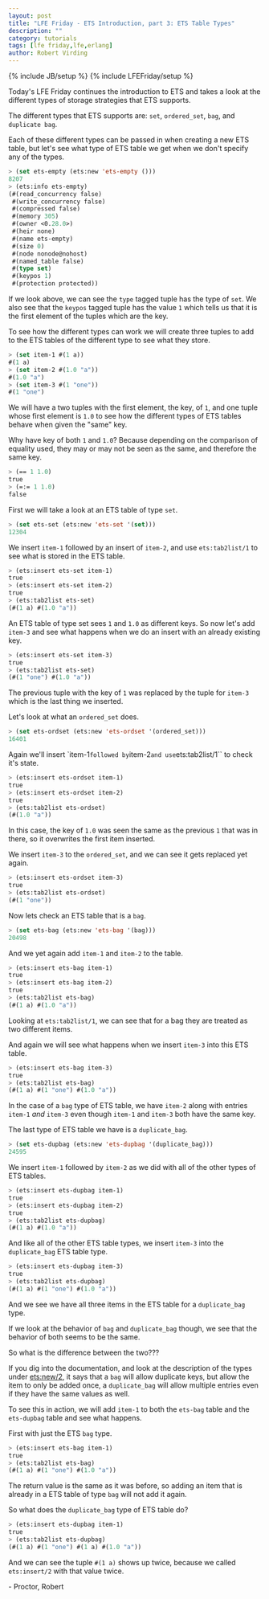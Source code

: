 ```yaml
---
layout: post
title: "LFE Friday - ETS Introduction, part 3: ETS Table Types"
description: ""
category: tutorials
tags: [lfe friday,lfe,erlang]
author: Robert Virding
---
```

{% include JB/setup %}
{% include LFEFriday/setup %}

Today's LFE Friday continues the introduction to ETS and takes a look at the different types of storage strategies that ETS supports.

The different types that ETS supports are: ``set``, ``ordered_set``, ``bag``, and ``duplicate bag``.

Each of these different types can be passed in when creating a new ETS table, but let's see what type of ETS table we get when we don't specify any of the types.

```lisp
> (set ets-empty (ets:new 'ets-empty ()))
8207
> (ets:info ets-empty)
(#(read_concurrency false)
 #(write_concurrency false)
 #(compressed false)
 #(memory 305)
 #(owner <0.28.0>)
 #(heir none)
 #(name ets-empty)
 #(size 0)
 #(node nonode@nohost)
 #(named_table false)
 #(type set)
 #(keypos 1)
 #(protection protected))
```

If we look above, we can see the ``type`` tagged tuple has the type of ``set``. We also see that the ``keypos`` tagged tuple has the value ``1`` which tells us that it is the first element of the tuples which are the key.

To see how the different types can work we will create three tuples to add to the ETS tables of the different type to see what they store.

```lisp
> (set item-1 #(1 a))
#(1 a)
> (set item-2 #(1.0 "a"))
#(1.0 "a")
> (set item-3 #(1 "one"))
#(1 "one")
```

We will have a two tuples with the first element, the key, of ``1``, and one tuple whose first element is ``1.0`` to see how the different types of ETS tables behave when given the "same" key.

Why have key of both ``1`` and ``1.0``?  Because depending on the comparison of equality used, they may or may not be seen as the same, and therefore the same key.

```lisp
> (== 1 1.0)
true
> (=:= 1 1.0)
false
```

First we will take a look at an ETS table of type ``set``.

```lisp
> (set ets-set (ets:new 'ets-set '(set)))
12304
```

We insert ``item-1`` followed by an insert of ``item-2``, and use ``ets:tab2list/1`` to see what is stored in the ETS table.

```lisp
> (ets:insert ets-set item-1)
true
> (ets:insert ets-set item-2)
true
> (ets:tab2list ets-set)
(#(1 a) #(1.0 "a"))
```

An ETS table of type set sees ``1`` and ``1.0`` as different keys.  So now let's add ``item-3`` and see what happens when we do an insert with an already existing key.

```lisp
> (ets:insert ets-set item-3)
true
> (ets:tab2list ets-set)     
(#(1 "one") #(1.0 "a"))
```

The previous tuple with the key of ``1`` was replaced by the tuple for ``item-3`` which is the last thing we inserted.

Let's look at what an ``ordered_set`` does.

```lisp
> (set ets-ordset (ets:new 'ets-ordset '(ordered_set)))
16401
```

Again we'll insert `item-1`` followed by ``item-2`` and use ``ets:tab2list/1`` to check it's state.

```lisp
> (ets:insert ets-ordset item-1)                       
true
> (ets:insert ets-ordset item-2)
true
> (ets:tab2list ets-ordset)                            
(#(1.0 "a"))
```

In this case, the key of ``1.0`` was seen the same as the previous ``1`` that was in there, so it overwrites the first item inserted.

We insert ``item-3`` to the ``ordered_set``, and we can see it gets replaced yet again.

```lisp
> (ets:insert ets-ordset item-3)
true
> (ets:tab2list ets-ordset)     
(#(1 "one"))
```

Now lets check an ETS table that is a ``bag``.

```lisp
> (set ets-bag (ets:new 'ets-bag '(bag)))
20498
```

And we yet again add ``item-1`` and ``item-2`` to the table.

```lisp
> (ets:insert ets-bag item-1)
true
> (ets:insert ets-bag item-2)
true
> (ets:tab2list ets-bag)                 
(#(1 a) #(1.0 "a"))
```

Looking at ``ets:tab2list/1``, we can see that for a bag they are treated as two different items.

And again we will see what happens when we insert ``item-3`` into this ETS table.

```lisp
> (ets:insert ets-bag item-3)
true
> (ets:tab2list ets-bag)     
(#(1 a) #(1 "one") #(1.0 "a"))
```

In the case of a ``bag`` type of ETS table, we have ``item-2`` along with entries ``item-1`` *and* ``item-3`` even though ``item-1`` and ``item-3`` both have the same key.

The last type of ETS table we have is a ``duplicate_bag``.

```lisp
> (set ets-dupbag (ets:new 'ets-dupbag '(duplicate_bag)))
24595
```

We insert ``item-1`` followed by ``item-2`` as we did with all of the other types of ETS tables.

```lisp
> (ets:insert ets-dupbag item-1)                         
true
> (ets:insert ets-dupbag item-2)
true
> (ets:tab2list ets-dupbag)                              
(#(1 a) #(1.0 "a"))
```

And like all of the other ETS table types, we insert ``item-3`` into the `duplicate_bag` ETS table type.

```lisp
> (ets:insert ets-dupbag item-3)                         
true
> (ets:tab2list ets-dupbag)     
(#(1 a) #(1 "one") #(1.0 "a"))
```

And we see we have all three items in the ETS table for a ``duplicate_bag`` type.

If we look at the behavior of ``bag`` and ``duplicate_bag`` though, we see that the behavior of both seems to be the same.

So what is the difference between the two???

If you dig into the documentation, and look at the description of the types under [ets:new/2](http://erlang.org/doc/man/ets.html#new-2), it says that a ``bag`` will allow duplicate keys, but allow the item to only be added once, a ``duplicate_bag`` will allow multiple entries even if they have the same values as well.

To see this in action, we will add ``item-1`` to both the ``ets-bag`` table and the ``ets-dupbag`` table and see what happens.

First with just the ETS ``bag`` type.

```lisp
> (ets:insert ets-bag item-1)                            
true
> (ets:tab2list ets-bag)        
(#(1 a) #(1 "one") #(1.0 "a"))
```

The return value is the same as it was before, so adding an item that is already in a ETS table of type ``bag`` will not add it again.

So what does the ``duplicate_bag`` type of ETS table do?

```lisp
> (ets:insert ets-dupbag item-1)
true
> (ets:tab2list ets-dupbag)     
(#(1 a) #(1 "one") #(1 a) #(1.0 "a"))
```

And we can see the tuple ``#(1 a)`` shows up twice, because we called ``ets:insert/2`` with that value twice.

\- Proctor, Robert
